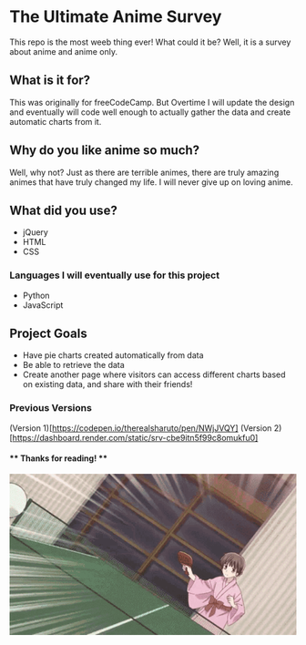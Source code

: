 # The Ultimate Anime Survey

This repo is the most weeb thing ever! What could it be? Well, it is a survey about anime and anime only. 

## What is it for?

This was originally for freeCodeCamp. But Overtime I will update the design and eventually will code well enough to actually gather the data and create automatic charts from it.

## Why do you like anime so much?

Well, why not? Just as there are terrible animes, there are truly amazing animes that have truly changed my life. I will never give up on loving anime.

## What did you use?

+ jQuery
+ HTML
+ CSS

### Languages I will eventually use for this project

+ Python
+ JavaScript

## Project Goals

+ Have pie charts created automatically from data
+ Be able to retrieve the data
+ Create another page where visitors can access different charts based on existing data, and share with their friends!

### Previous Versions

(Version 1)[https://codepen.io/therealsharuto/pen/NWjJVQY]
(Version 2) [https://dashboard.render.com/static/srv-cbe9itn5f99c8omukfu0]

#### ** Thanks for reading! **

![Fruits Basket Tohru Ping Pong gif](assets/tohru-fruits-basket.gif)

